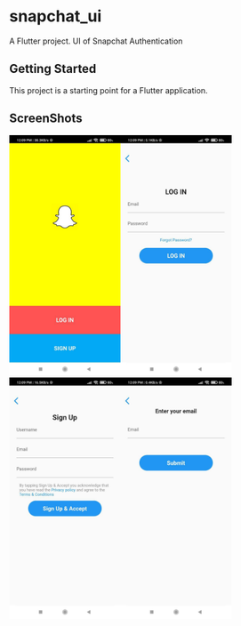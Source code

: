 # snapchat_ui

A Flutter project.
UI of Snapchat Authentication 

## Getting Started

This project is a starting point for a Flutter application.

## ScreenShots

<img src="image/snapsplash.jpg" width="200"><img src="image/snlogin.jpg" width="200"><img src="image/snregister.jpg" width="200"><img src="image/snpassword.jpg" width="200"> 

                               


